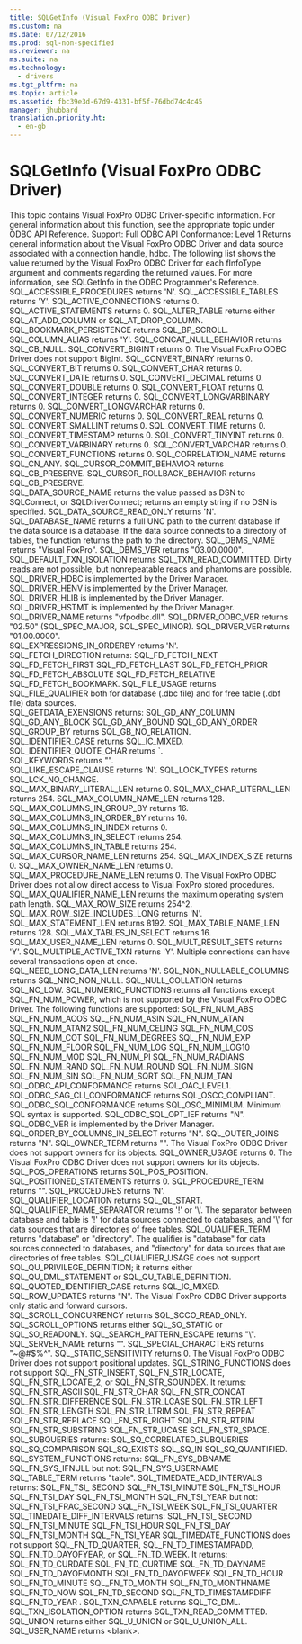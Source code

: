 ```yaml
---
title: SQLGetInfo (Visual FoxPro ODBC Driver)
ms.custom: na
ms.date: 07/12/2016
ms.prod: sql-non-specified
ms.reviewer: na
ms.suite: na
ms.technology: 
  - drivers
ms.tgt_pltfrm: na
ms.topic: article
ms.assetid: fbc39e3d-67d9-4331-bf5f-76dbd74c4c45
manager: jhubbard
translation.priority.ht: 
  - en-gb
---
```

# SQLGetInfo (Visual FoxPro ODBC Driver)
<?xml version="1.0" encoding="utf-8"?>
<developerReferenceWithoutSyntaxDocument xmlns="http://ddue.schemas.microsoft.com/authoring/2003/5" xmlns:xlink="http://www.w3.org/1999/xlink" xmlns:xsi="http://www.w3.org/2001/XMLSchema-instance" xsi:schemaLocation="http://ddue.schemas.microsoft.com/authoring/2003/5 http://dduestorage.blob.core.windows.net/ddueschema/developer.xsd">
  <introduction>
    <alert class="note">
      <para>This topic contains Visual FoxPro ODBC Driver-specific information. For general information about this function, see the appropriate topic under <legacyLink xlink:href="b7a49774-f458-44ce-9a04-a0457501405b">ODBC API Reference</legacyLink>.</para>
    </alert>
    <para>Support: Full </para>
    <para>ODBC API Conformance: Level 1</para>
    <para>Returns general information about the Visual FoxPro ODBC Driver and data source associated with a connection handle, <legacyItalic>hdbc</legacyItalic>. The following list shows the value returned by the Visual FoxPro ODBC Driver for each <legacyItalic>fInfoType</legacyItalic> argument and comments regarding the returned values.</para>
    <para>For more information, see <legacyLink xlink:href="49dceccc-d816-4ada-808c-4c6138dccb64">SQLGetInfo</legacyLink> in the <legacyItalic>ODBC Programmer's Reference</legacyItalic>.</para>
  </introduction>
  <section>
    <title>A</title>
    <content>
      <para>SQL_ACCESSIBLE_PROCEDURES returns 'N'.</para>
      <para>SQL_ACCESSIBLE_TABLES returns 'Y'.</para>
      <para>SQL_ACTIVE_CONNECTIONS returns 0.</para>
      <para>SQL_ACTIVE_STATEMENTS returns 0.</para>
      <para>SQL_ALTER_TABLE returns either SQL_AT_ADD_COLUMN or SQL_AT_DROP_COLUMN.</para>
    </content>
  </section>
  <section>
    <title>B</title>
    <content>
      <para>SQL_BOOKMARK_PERSISTENCE returns SQL_BP_SCROLL.</para>
    </content>
  </section>
  <section>
    <title>C</title>
    <content>
      <para>SQL_COLUMN_ALIAS returns 'Y'.</para>
      <para>SQL_CONCAT_NULL_BEHAVIOR returns SQL_CB_NULL.</para>
      <para>SQL_CONVERT_BIGINT returns 0. The Visual FoxPro ODBC Driver does not support <legacyItalic>BigInt</legacyItalic>.</para>
      <para>SQL_CONVERT_BINARY returns 0.</para>
      <para>SQL_CONVERT_BIT returns 0.</para>
      <para>SQL_CONVERT_CHAR returns 0.</para>
      <para>SQL_CONVERT_DATE returns 0.</para>
      <para>SQL_CONVERT_DECIMAL returns 0.</para>
      <para>SQL_CONVERT_DOUBLE returns 0.</para>
      <para>SQL_CONVERT_FLOAT returns 0.</para>
      <para>SQL_CONVERT_INTEGER returns 0.</para>
      <para>SQL_CONVERT_LONGVARBINARY returns 0.</para>
      <para>SQL_CONVERT_LONGVARCHAR returns 0.</para>
      <para>SQL_CONVERT_NUMERIC returns 0.</para>
      <para>SQL_CONVERT_REAL returns 0.</para>
      <para>SQL_CONVERT_SMALLINT returns 0.</para>
      <para>SQL_CONVERT_TIME returns 0.</para>
      <para>SQL_CONVERT_TIMESTAMP returns 0.</para>
      <para>SQL_CONVERT_TINYINT returns 0.</para>
      <para>SQL_CONVERT_VARBINARY returns 0.</para>
      <para>SQL_CONVERT_VARCHAR returns 0.</para>
      <para>SQL_CONVERT_FUNCTIONS returns 0.</para>
      <para>SQL_CORRELATION_NAME returns SQL_CN_ANY.</para>
      <para>SQL_CURSOR_COMMIT_BEHAVIOR returns SQL_CB_PRESERVE.</para>
      <para>SQL_CURSOR_ROLLBACK_BEHAVIOR returns SQL_CB_PRESERVE.</para>
    </content>
  </section>
  <section>
    <title>D</title>
    <content>
      <para>SQL_DATA_SOURCE_NAME returns the value passed as DSN to <legacyLink xlink:href="49cbfafa-b21e-4e89-b248-9c7098f46b20">SQLConnect</legacyLink>, or <legacyLink xlink:href="10492c8f-3a18-4971-9db8-879e878083b9">SQLDriverConnect</legacyLink>; returns an empty string if no DSN is specified.</para>
      <para>SQL_DATA_SOURCE_READ_ONLY returns 'N'.</para>
      <para>SQL_DATABASE_NAME returns a full UNC path to the current database if the data source is a <legacyLink xlink:href="a379b3cb-0393-46e7-b03b-724a56d8f31c">database</legacyLink>. If the data source connects to a directory of <legacyLink xlink:href="a379b3cb-0393-46e7-b03b-724a56d8f31c">tables</legacyLink>, the function returns the path to the directory.</para>
      <para>SQL_DBMS_NAME returns "Visual FoxPro".</para>
      <para>SQL_DBMS_VER returns "03.00.0000".</para>
      <para>SQL_DEFAULT_TXN_ISOLATION returns SQL_TXN_READ_COMMITTED. Dirty reads are not possible, but nonrepeatable reads and phantoms are possible.</para>
      <para>SQL_DRIVER_HDBC is implemented by the Driver Manager.</para>
      <para>SQL_DRIVER_HENV is implemented by the Driver Manager.</para>
      <para>SQL_DRIVER_HLIB is implemented by the Driver Manager.</para>
      <para>SQL_DRIVER_HSTMT is implemented by the Driver Manager.</para>
      <para>SQL_DRIVER_NAME returns "vfpodbc.dll".</para>
      <para>SQL_DRIVER_ODBC_VER returns "02.50" (SQL_SPEC_MAJOR, SQL_SPEC_MINOR).</para>
      <para>SQL_DRIVER_VER returns "01.00.0000".</para>
    </content>
  </section>
  <section>
    <title>E</title>
    <content>
      <para>SQL_EXPRESSIONS_IN_ORDERBY returns 'N'.</para>
    </content>
  </section>
  <section>
    <title>F</title>
    <content>
      <para>SQL_FETCH_DIRECTION returns:</para>
      <list class="bullet">
        <listItem>
          <para>SQL_FD_FETCH_NEXT</para>
        </listItem>
        <listItem>
          <para>SQL_FD_FETCH_FIRST</para>
        </listItem>
        <listItem>
          <para>SQL_FD_FETCH_LAST</para>
        </listItem>
        <listItem>
          <para>SQL_FD_FETCH_PRIOR</para>
        </listItem>
        <listItem>
          <para>SQL_FD_FETCH_ABSOLUTE</para>
        </listItem>
        <listItem>
          <para>SQL_FD_FETCH_RELATIVE</para>
        </listItem>
        <listItem>
          <para>SQL_FD_FETCH_BOOKMARK.</para>
        </listItem>
      </list>
      <para>SQL_FILE_USAGE returns SQL_FILE_QUALIFIER both for database (.dbc file) and for free table (.dbf file) data sources.</para>
    </content>
  </section>
  <section>
    <title>G-H</title>
    <content>
      <para>SQL_GETDATA_EXENSIONS returns:</para>
      <list class="bullet">
        <listItem>
          <para>SQL_GD_ANY_COLUMN</para>
        </listItem>
        <listItem>
          <para>SQL_GD_ANY_BLOCK</para>
        </listItem>
        <listItem>
          <para>SQL_GD_ANY_BOUND</para>
        </listItem>
        <listItem>
          <para>SQL_GD_ANY_ORDER</para>
        </listItem>
      </list>
      <para>SQL_GROUP_BY returns SQL_GB_NO_RELATION.</para>
    </content>
  </section>
  <section>
    <title>I-J</title>
    <content>
      <para>SQL_IDENTIFIER_CASE returns SQL_IC_MIXED.</para>
      <para>SQL_IDENTIFIER_QUOTE_CHAR returns `.</para>
    </content>
  </section>
  <section>
    <title>K</title>
    <content>
      <para>SQL_KEYWORDS returns "".</para>
    </content>
  </section>
  <section>
    <title>L</title>
    <content>
      <para>SQL_LIKE_ESCAPE_CLAUSE returns 'N'.</para>
      <para>SQL_LOCK_TYPES returns SQL_LCK_NO_CHANGE.</para>
    </content>
  </section>
  <section>
    <title>M</title>
    <content>
      <para>SQL_MAX_BINARY_LITERAL_LEN returns 0.</para>
      <para>SQL_MAX_CHAR_LITERAL_LEN returns 254.</para>
      <para>SQL_MAX_COLUMN_NAME_LEN returns 128.</para>
      <para>SQL_MAX_COLUMNS_IN_GROUP_BY returns 16.</para>
      <para>SQL_MAX_COLUMNS_IN_ORDER_BY returns 16.</para>
      <para>SQL_MAX_COLUMNS_IN_INDEX returns 0.</para>
      <para>SQL_MAX_COLUMNS_IN_SELECT returns 254.</para>
      <para>SQL_MAX_COLUMNS_IN_TABLE returns 254.</para>
      <para>SQL_MAX_CURSOR_NAME_LEN returns 254.</para>
      <para>SQL_MAX_INDEX_SIZE returns 0.</para>
      <para>SQL_MAX_OWNER_NAME_LEN returns 0.</para>
      <para>SQL_MAX_PROCEDURE_NAME_LEN returns 0. The Visual FoxPro ODBC Driver does not allow direct access to Visual FoxPro stored procedures.</para>
      <para>SQL_MAX_QUALIFIER_NAME_LEN returns the maximum operating system path length.</para>
      <para>SQL_MAX_ROW_SIZE returns 254^2.</para>
      <para>SQL_MAX_ROW_SIZE_INCLUDES_LONG returns 'N'.</para>
      <para>SQL_MAX_STATEMENT_LEN returns 8192.</para>
      <para>SQL_MAX_TABLE_NAME_LEN returns 128.</para>
      <para>SQL_MAX_TABLES_IN_SELECT returns 16.</para>
      <para>SQL_MAX_USER_NAME_LEN returns 0.</para>
      <para>SQL_MULT_RESULT_SETS returns 'Y'.</para>
      <para>SQL_MULTIPLE_ACTIVE_TXN returns 'Y'. Multiple connections can have several transactions open at once.</para>
    </content>
  </section>
  <section>
    <title>N</title>
    <content>
      <para>SQL_NEED_LONG_DATA_LEN returns 'N'.</para>
      <para>SQL_NON_NULLABLE_COLUMNS returns SQL_NNC_NON_NULL.</para>
      <para>SQL_NULL_COLLATION returns SQL_NC_LOW.</para>
      <para>SQL_NUMERIC_FUNCTIONS returns all functions except SQL_FN_NUM_POWER, which is not supported by the Visual FoxPro ODBC Driver. The following functions are supported:</para>
      <list class="bullet">
        <listItem>
          <para>SQL_FN_NUM_ABS</para>
        </listItem>
        <listItem>
          <para>SQL_FN_NUM_ACOS</para>
        </listItem>
        <listItem>
          <para>SQL_FN_NUM_ASIN</para>
        </listItem>
        <listItem>
          <para>SQL_FN_NUM_ATAN</para>
        </listItem>
        <listItem>
          <para>SQL_FN_NUM_ATAN2</para>
        </listItem>
        <listItem>
          <para>SQL_FN_NUM_CELING</para>
        </listItem>
        <listItem>
          <para>SQL_FN_NUM_COS</para>
        </listItem>
        <listItem>
          <para>SQL_FN_NUM_COT</para>
        </listItem>
        <listItem>
          <para>SQL_FN_NUM_DEGREES</para>
        </listItem>
        <listItem>
          <para>SQL_FN_NUM_EXP</para>
        </listItem>
        <listItem>
          <para>SQL_FN_NUM_FLOOR</para>
        </listItem>
        <listItem>
          <para>SQL_FN_NUM_LOG</para>
        </listItem>
        <listItem>
          <para>SQL_FN_NUM_LOG10</para>
        </listItem>
        <listItem>
          <para>SQL_FN_NUM_MOD</para>
        </listItem>
        <listItem>
          <para>SQL_FN_NUM_PI</para>
        </listItem>
        <listItem>
          <para>SQL_FN_NUM_RADIANS</para>
        </listItem>
        <listItem>
          <para>SQL_FN_NUM_RAND</para>
        </listItem>
        <listItem>
          <para>SQL_FN_NUM_ROUND</para>
        </listItem>
        <listItem>
          <para>SQL_FN_NUM_SIGN</para>
        </listItem>
        <listItem>
          <para>SQL_FN_NUM_SIN</para>
        </listItem>
        <listItem>
          <para>SQL_FN_NUM_SQRT</para>
        </listItem>
        <listItem>
          <para>SQL_FN_NUM_TAN</para>
        </listItem>
      </list>
    </content>
  </section>
  <section>
    <title>O</title>
    <content>
      <para>SQL_ODBC_API_CONFORMANCE returns SQL_OAC_LEVEL1.</para>
      <para>SQL_ODBC_SAG_CLI_CONFORMANCE returns SQL_OSCC_COMPLIANT.</para>
      <para>SQL_ODBC_SQL_CONFORMANCE returns SQL_OSC_MINIMUM. Minimum SQL syntax is supported.</para>
      <para>SQL_ODBC_SQL_OPT_IEF returns "N".</para>
      <para>SQL_ODBC_VER is implemented by the Driver Manager.</para>
      <para>SQL_ORDER_BY_COLUMNS_IN_SELECT returns "N".</para>
      <para>SQL_OUTER_JOINS returns "N".</para>
      <para>SQL_OWNER_TERM returns "". The Visual FoxPro ODBC Driver does not support owners for its objects.</para>
      <para>SQL_OWNER_USAGE returns 0. The Visual FoxPro ODBC Driver does not support owners for its objects.</para>
    </content>
  </section>
  <section>
    <title>P</title>
    <content>
      <para>SQL_POS_OPERATIONS returns SQL_POS_POSITION.</para>
      <para>SQL_POSITIONED_STATEMENTS returns 0.</para>
      <para>SQL_PROCEDURE_TERM returns "".</para>
      <para>SQL_PROCEDURES returns 'N'.</para>
    </content>
  </section>
  <section>
    <title>Q</title>
    <content>
      <para>SQL_QUALIFIER_LOCATION returns SQL_QL_START.</para>
      <para>SQL_QUALIFIER_NAME_SEPARATOR returns '!' or '\'. The separator between database and table is '!' for data sources connected to <legacyLink xlink:href="a379b3cb-0393-46e7-b03b-724a56d8f31c">databases</legacyLink>, and '\' for data sources that are directories of <legacyLink xlink:href="a379b3cb-0393-46e7-b03b-724a56d8f31c">free tables</legacyLink>.</para>
      <para>SQL_QUALIFIER_TERM returns "database" or "directory". The qualifier is "database" for data sources connected to <legacyLink xlink:href="a379b3cb-0393-46e7-b03b-724a56d8f31c">databases</legacyLink>, and "directory" for data sources that are directories of <legacyLink xlink:href="a379b3cb-0393-46e7-b03b-724a56d8f31c">free tables</legacyLink>.</para>
      <para>SQL_QUALIFIER_USAGE does not support SQL_QU_PRIVILEGE_DEFINITION; it returns either SQL_QU_DML_STATEMENT or SQL_QU_TABLE_DEFINITION.</para>
      <para>SQL_QUOTED_IDENTIFIER_CASE returns SQL_IC_MIXED.</para>
    </content>
  </section>
  <section>
    <title>R</title>
    <content>
      <para>SQL_ROW_UPDATES returns "N". The Visual FoxPro ODBC Driver supports only static and forward cursors.</para>
    </content>
  </section>
  <section>
    <title>S</title>
    <content>
      <para>SQL_SCROLL_CONCURRENCY returns SQL_SCCO_READ_ONLY.</para>
      <para>SQL_SCROLL_OPTIONS returns either SQL_SO_STATIC or SQL_SO_READONLY.</para>
      <para>SQL_SEARCH_PATTERN_ESCAPE returns "\".</para>
      <para>SQL_SERVER_NAME returns "".</para>
      <para>SQL_SPECIAL_CHARACTERS returns "~@#$%^".</para>
      <para>SQL_STATIC_SENSITIVITY returns 0. The Visual FoxPro ODBC Driver does not support positional updates.</para>
      <para>SQL_STRING_FUNCTIONS does not support SQL_FN_STR_INSERT, SQL_FN_STR_LOCATE, SQL_FN_STR_LOCATE_2, or SQL_FN_STR_SOUNDEX. </para>
      <para>It returns:</para>
      <list class="bullet">
        <listItem>
          <para>SQL_FN_STR_ASCII </para>
        </listItem>
        <listItem>
          <para>SQL_FN_STR_CHAR</para>
        </listItem>
        <listItem>
          <para>SQL_FN_STR_CONCAT</para>
        </listItem>
        <listItem>
          <para>SQL_FN_STR_DIFFERENCE</para>
        </listItem>
        <listItem>
          <para>SQL_FN_STR_LCASE</para>
        </listItem>
        <listItem>
          <para>SQL_FN_STR_LEFT</para>
        </listItem>
        <listItem>
          <para>SQL_FN_STR_LENGTH</para>
        </listItem>
        <listItem>
          <para>SQL_FN_STR_LTRIM</para>
        </listItem>
        <listItem>
          <para>SQL_FN_STR_REPEAT</para>
        </listItem>
        <listItem>
          <para>SQL_FN_STR_REPLACE</para>
        </listItem>
        <listItem>
          <para>SQL_FN_STR_RIGHT</para>
        </listItem>
        <listItem>
          <para>SQL_FN_STR_RTRIM</para>
        </listItem>
        <listItem>
          <para>SQL_FN_STR_SUBSTRING</para>
        </listItem>
        <listItem>
          <para>SQL_FN_STR_UCASE</para>
        </listItem>
        <listItem>
          <para>SQL_FN_STR_SPACE.</para>
        </listItem>
      </list>
      <para>SQL_SUBQUERIES returns:</para>
      <list class="bullet">
        <listItem>
          <para>SQL_SQ_CORRELATED_SUBQUERIES</para>
        </listItem>
        <listItem>
          <para>SQL_SQ_COMPARISON</para>
        </listItem>
        <listItem>
          <para>SQL_SQ_EXISTS</para>
        </listItem>
        <listItem>
          <para>SQL_SQ_IN</para>
        </listItem>
        <listItem>
          <para>SQL_SQ_QUANTIFIED.</para>
        </listItem>
      </list>
      <para>SQL_SYSTEM_FUNCTIONS returns:</para>
      <list class="bullet">
        <listItem>
          <para>SQL_FN_SYS_DBNAME</para>
        </listItem>
        <listItem>
          <para>SQL_FN_SYS_IFNULL</para>
        </listItem>
      </list>
      <para>but not:</para>
      <list class="bullet">
        <listItem>
          <para>SQL_FN_SYS_USERNAME</para>
        </listItem>
      </list>
    </content>
  </section>
  <section>
    <title>T</title>
    <content>
      <para>SQL_TABLE_TERM returns "table".</para>
      <para>SQL_TIMEDATE_ADD_INTERVALS returns:</para>
      <list class="bullet">
        <listItem>
          <para>SQL_FN_TSI_ SECOND</para>
        </listItem>
        <listItem>
          <para>SQL_FN_TSI_MINUTE </para>
        </listItem>
        <listItem>
          <para>SQL_FN_TSI_HOUR </para>
        </listItem>
        <listItem>
          <para>SQL_FN_TSI_DAY</para>
        </listItem>
        <listItem>
          <para>SQL_FN_TSI_MONTH</para>
        </listItem>
        <listItem>
          <para>SQL_FN_TSI_YEAR</para>
        </listItem>
      </list>
      <para>but not:</para>
      <list class="bullet">
        <listItem>
          <para>SQL_FN_TSI_FRAC_SECOND</para>
        </listItem>
        <listItem>
          <para>SQL_FN_TSI_WEEK</para>
        </listItem>
        <listItem>
          <para>SQL_FN_TSI_QUARTER</para>
        </listItem>
      </list>
      <para>SQL_TIMEDATE_DIFF_INTERVALS returns:</para>
      <list class="bullet">
        <listItem>
          <para>SQL_FN_TSI_ SECOND</para>
        </listItem>
        <listItem>
          <para>SQL_FN_TSI_MINUTE</para>
        </listItem>
        <listItem>
          <para>SQL_FN_TSI_HOUR</para>
        </listItem>
        <listItem>
          <para>SQL_FN_TSI_DAY</para>
        </listItem>
        <listItem>
          <para>SQL_FN_TSI_MONTH</para>
        </listItem>
        <listItem>
          <para>SQL_FN_TSI_YEAR</para>
        </listItem>
      </list>
      <para>SQL_TIMEDATE_FUNCTIONS does not support SQL_FN_TD_QUARTER, SQL_FN_TD_TIMESTAMPADD, SQL_FN_TD_DAYOFYEAR, or SQL_FN_TD_WEEK.</para>
      <para>It returns:</para>
      <list class="bullet">
        <listItem>
          <para>SQL_FN_TD_CURDATE </para>
        </listItem>
        <listItem>
          <para>SQL_FN_TD_CURTIME </para>
        </listItem>
        <listItem>
          <para>SQL_FN_TD_DAYNAME</para>
        </listItem>
        <listItem>
          <para>SQL_FN_TD_DAYOFMONTH</para>
        </listItem>
        <listItem>
          <para>SQL_FN_TD_DAYOFWEEK</para>
        </listItem>
        <listItem>
          <para>SQL_FN_TD_HOUR</para>
        </listItem>
        <listItem>
          <para>SQL_FN_TD_MINUTE</para>
        </listItem>
        <listItem>
          <para>SQL_FN_TD_MONTH</para>
        </listItem>
        <listItem>
          <para>SQL_FN_TD_MONTHNAME</para>
        </listItem>
        <listItem>
          <para>SQL_FN_TD_NOW</para>
        </listItem>
        <listItem>
          <para>SQL_FN_TD_SECOND</para>
        </listItem>
        <listItem>
          <para>SQL_FN_TD_TIMESTAMPDIFF </para>
        </listItem>
        <listItem>
          <para>SQL_FN_TD_YEAR .</para>
        </listItem>
      </list>
      <para>SQL_TXN_CAPABLE returns SQL_TC_DML.</para>
      <para>SQL_TXN_ISOLATION_OPTION returns SQL_TXN_READ_COMMITTED.</para>
    </content>
  </section>
  <section>
    <title>U-Z</title>
    <content>
      <para>SQL_UNION returns either SQL_U_UNION or SQL_U_UNION_ALL.</para>
      <para>SQL_USER_NAME returns &lt;blank&gt;.</para>
    </content>
  </section>
  <relatedTopics />
</developerReferenceWithoutSyntaxDocument>